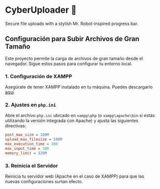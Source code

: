 # CyberUploader 🚀

Secure file uploads with a stylish Mr. Robot-inspired progress bar.

## Configuración para Subir Archivos de Gran Tamaño

Este proyecto permite la carga de archivos de gran tamaño desde el navegador. Sigue estos pasos para configurar tu entorno local.

### 1. Configuración de XAMPP

Asegúrate de tener XAMPP instalado en tu máquina. Puedes descargarlo [aquí](https://www.apachefriends.org/index.html).

### 2. Ajustes en `php.ini`

Abre el archivo `php.ini` ubicado en `xampp\php` (o `xampp\apache\bin` si estás utilizando la versión integrada con Apache) y ajusta las siguientes directivas:

```ini
post_max_size = 100M
upload_max_filesize = 100M
max_execution_time = 300
max_input_time = 300
memory_limit = 128M
```
### 3. Reinicia el Servidor

Reinicia tu servidor web (Apache en el caso de XAMPP) para que las nuevas configuraciones surtan efecto.
